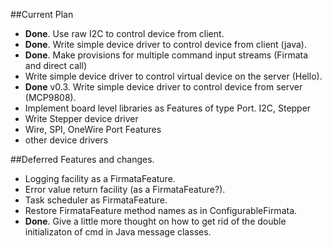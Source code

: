 ##Current Plan

* **Done**.  Use raw I2C to control device from client.
* **Done**.  Write simple device driver to control device from client (java).
* **Done**.  Make provisions for multiple command input streams (Firmata and direct call)
* Write simple device driver to control virtual device on the server (Hello).
* **Done** v0.3.  Write simple device driver to control device from server (MCP9808).
* Implement board level libraries as Features of type Port.  I2C, Stepper
* Write Stepper device driver
* Wire, SPI, OneWire Port Features
* other device drivers




##Deferred Features and changes.

* Logging facility as a FirmataFeature.
* Error value return facility (as a FirmataFeature?).
* Task scheduler as FirmataFeature.
* Restore FirmataFeature method names as in ConfigurableFirmata.
* **Done**. Give a little more thought on how to get rid of the double initializaton of cmd in Java message classes.
